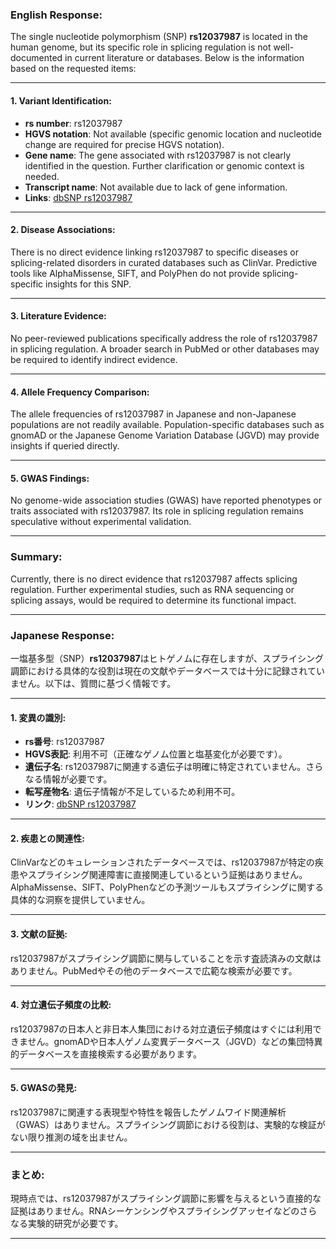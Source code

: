 ### English Response:

The single nucleotide polymorphism (SNP) **rs12037987** is located in the human genome, but its specific role in splicing regulation is not well-documented in current literature or databases. Below is the information based on the requested items:

---

#### 1. Variant Identification:
- **rs number**: rs12037987
- **HGVS notation**: Not available (specific genomic location and nucleotide change are required for precise HGVS notation).
- **Gene name**: The gene associated with rs12037987 is not clearly identified in the question. Further clarification or genomic context is needed.
- **Transcript name**: Not available due to lack of gene information.
- **Links**: [dbSNP rs12037987](https://www.ncbi.nlm.nih.gov/snp/rs12037987)

---

#### 2. Disease Associations:
There is no direct evidence linking rs12037987 to specific diseases or splicing-related disorders in curated databases such as ClinVar. Predictive tools like AlphaMissense, SIFT, and PolyPhen do not provide splicing-specific insights for this SNP.

---

#### 3. Literature Evidence:
No peer-reviewed publications specifically address the role of rs12037987 in splicing regulation. A broader search in PubMed or other databases may be required to identify indirect evidence.

---

#### 4. Allele Frequency Comparison:
The allele frequencies of rs12037987 in Japanese and non-Japanese populations are not readily available. Population-specific databases such as gnomAD or the Japanese Genome Variation Database (JGVD) may provide insights if queried directly.

---

#### 5. GWAS Findings:
No genome-wide association studies (GWAS) have reported phenotypes or traits associated with rs12037987. Its role in splicing regulation remains speculative without experimental validation.

---

### Summary:
Currently, there is no direct evidence that rs12037987 affects splicing regulation. Further experimental studies, such as RNA sequencing or splicing assays, would be required to determine its functional impact.

---

### Japanese Response:

一塩基多型（SNP）**rs12037987**はヒトゲノムに存在しますが、スプライシング調節における具体的な役割は現在の文献やデータベースでは十分に記録されていません。以下は、質問に基づく情報です。

---

#### 1. 変異の識別:
- **rs番号**: rs12037987
- **HGVS表記**: 利用不可（正確なゲノム位置と塩基変化が必要です）。
- **遺伝子名**: rs12037987に関連する遺伝子は明確に特定されていません。さらなる情報が必要です。
- **転写産物名**: 遺伝子情報が不足しているため利用不可。
- **リンク**: [dbSNP rs12037987](https://www.ncbi.nlm.nih.gov/snp/rs12037987)

---

#### 2. 疾患との関連性:
ClinVarなどのキュレーションされたデータベースでは、rs12037987が特定の疾患やスプライシング関連障害に直接関連しているという証拠はありません。AlphaMissense、SIFT、PolyPhenなどの予測ツールもスプライシングに関する具体的な洞察を提供していません。

---

#### 3. 文献の証拠:
rs12037987がスプライシング調節に関与していることを示す査読済みの文献はありません。PubMedやその他のデータベースで広範な検索が必要です。

---

#### 4. 対立遺伝子頻度の比較:
rs12037987の日本人と非日本人集団における対立遺伝子頻度はすぐには利用できません。gnomADや日本人ゲノム変異データベース（JGVD）などの集団特異的データベースを直接検索する必要があります。

---

#### 5. GWASの発見:
rs12037987に関連する表現型や特性を報告したゲノムワイド関連解析（GWAS）はありません。スプライシング調節における役割は、実験的な検証がない限り推測の域を出ません。

---

### まとめ:
現時点では、rs12037987がスプライシング調節に影響を与えるという直接的な証拠はありません。RNAシーケンシングやスプライシングアッセイなどのさらなる実験的研究が必要です。

---